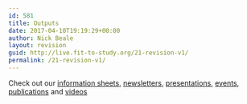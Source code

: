 ```yaml
---
id: 581
title: Outputs
date: 2017-04-10T19:19:29+00:00
author: Nick Beale
layout: revision
guid: http://live.fit-to-study.org/21-revision-v1/
permalink: /21-revision-v1/
---
```

Check out our [information sheets](/outputs/project-information-sheets/), [newsletters](/outputs/newsletters/), [presentations](/outputs/presentations/), [events](/outputs/project-events/), [publications](/outputs/publications/) and [videos](/outputs/videos/)